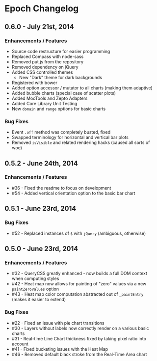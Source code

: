 # Epoch Changelog

## 0.6.0 - July 21st, 2014

### Enhancements / Features

* Source code restructure for easier programming
* Replaced Compass with node-sass
* Removed put.js from the repository
* Removed dependency on jQuery
* Added CSS controlled themes
  * New "Dark" theme for dark backgrounds
* Registered with bower
* Added option accessor / mutator to all charts (making them adaptive)
* Added bubble charts (special case of scatter plots)
* Added MooTools and Zepto Adapters
* Added Core Library Unit Testing
* New `domain` and `range` options for basic charts

### Bug Fixes

* Event `.off` method was completely busted, fixed
* Swapped terminology for horizontal and vertical bar plots
* Removed `isVisible` and related rendering hacks (caused all sorts of woe)


## 0.5.2 - June 24th, 2014

### Enhancements / Features

* #36 - Fixed the readme to focus on development
* #54 - Added vertical orientation option to the basic bar chart

## 0.5.1 - June 23rd, 2014

### Bug Fixes

* #52 - Replaced instances of `$` with `jQuery` (ambiguous, otherwise)

## 0.5.0 - June 23rd, 2014

### Enhancements / Features

* #32 - QueryCSS greatly enhanced - now builds a full DOM context when computing styles
* #42 - Heat map now allows for painting of "zero" values via a new `paintZeroValues` option
* #43 - Heat map color computation abstracted out of `_paintEntry` (makes it easier to extend)

### Bug Fixes

* #22 - Fixed an issue with pie chart transitions
* #30 - Layers without labels now correctly render on a various basic charts
* #31 - Real-time Line Chart thickness fixed by taking pixel ratio into account
* #41 - Fixed bucketing issues with the Heat Map
* #46 - Removed default black stroke from the Real-Time Area chart
